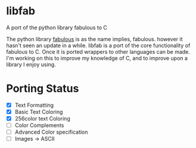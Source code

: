 libfab
======

A port of the python library fabulous to C

The python library [fabulous](https://github.com/jart/fabulous) is as the name implies, fabulous.
however it hasn't seen an update in a while. libfab is a port of the core functionality of fabulous to C.
Once it is ported wrappers to other languages can be made. I'm working on this to improve my knowledge of C,
and to improve upon a library I enjoy using.


Porting Status
==============
- [x] Text Formatting
- [x] Basic Text Coloring
- [x] 256color text Coloring
- [ ] Color Complements
- [ ] Advanced Color specification
- [ ] Images -> ASCII
